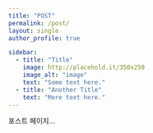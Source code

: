 ```yaml
---
title: "POST"
permalink: /post/
layout: single
author_profile: true

sidebar:
  - title: "Title"
    image: http://placehold.it/350x250
    image_alt: "image"
    text: "Some text here."
  - title: "Another Title"
    text: "More text here."
---
```


포스트 페이지...